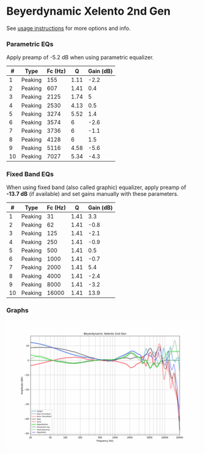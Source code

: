 # Beyerdynamic Xelento 2nd Gen
See [usage instructions](https://github.com/jaakkopasanen/AutoEq#usage) for more options and info.

### Parametric EQs
Apply preamp of -5.2 dB when using parametric equalizer.

|   # | Type    |   Fc (Hz) |    Q |   Gain (dB) |
|-----|---------|-----------|------|-------------|
|   1 | Peaking |       155 | 1.11 |        -2.2 |
|   2 | Peaking |       607 | 1.41 |         0.4 |
|   3 | Peaking |      2125 | 1.74 |         5   |
|   4 | Peaking |      2530 | 4.13 |         0.5 |
|   5 | Peaking |      3274 | 5.52 |         1.4 |
|   6 | Peaking |      3574 | 6    |        -2.6 |
|   7 | Peaking |      3736 | 6    |        -1.1 |
|   8 | Peaking |      4128 | 6    |         1.5 |
|   9 | Peaking |      5116 | 4.58 |        -5.6 |
|  10 | Peaking |      7027 | 5.34 |        -4.3 |

### Fixed Band EQs
When using fixed band (also called graphic) equalizer, apply preamp of **-13.7 dB** (if available) and set gains manually with these parameters.

|   # | Type    |   Fc (Hz) |    Q |   Gain (dB) |
|-----|---------|-----------|------|-------------|
|   1 | Peaking |        31 | 1.41 |         3.3 |
|   2 | Peaking |        62 | 1.41 |        -0.8 |
|   3 | Peaking |       125 | 1.41 |        -2.1 |
|   4 | Peaking |       250 | 1.41 |        -0.9 |
|   5 | Peaking |       500 | 1.41 |         0.5 |
|   6 | Peaking |      1000 | 1.41 |        -0.7 |
|   7 | Peaking |      2000 | 1.41 |         5.4 |
|   8 | Peaking |      4000 | 1.41 |        -2.4 |
|   9 | Peaking |      8000 | 1.41 |        -3.2 |
|  10 | Peaking |     16000 | 1.41 |        13.9 |

### Graphs
![](./Beyerdynamic%20Xelento%202nd%20Gen.png)
